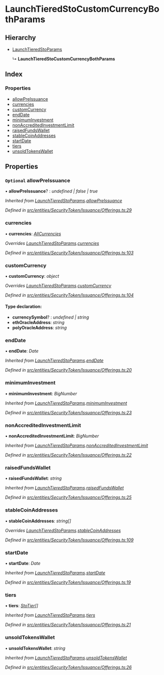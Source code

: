 # LaunchTieredStoCustomCurrencyBothParams

## Hierarchy

* [LaunchTieredStoParams](_entities_securitytoken_issuance_offerings_.launchtieredstoparams.md)

  ↳ **LaunchTieredStoCustomCurrencyBothParams**

## Index

### Properties

* [allowPreIssuance](_entities_securitytoken_issuance_offerings_.launchtieredstocustomcurrencybothparams.md#optional-allowpreissuance)
* [currencies](_entities_securitytoken_issuance_offerings_.launchtieredstocustomcurrencybothparams.md#currencies)
* [customCurrency](_entities_securitytoken_issuance_offerings_.launchtieredstocustomcurrencybothparams.md#customcurrency)
* [endDate](_entities_securitytoken_issuance_offerings_.launchtieredstocustomcurrencybothparams.md#enddate)
* [minimumInvestment](_entities_securitytoken_issuance_offerings_.launchtieredstocustomcurrencybothparams.md#minimuminvestment)
* [nonAccreditedInvestmentLimit](_entities_securitytoken_issuance_offerings_.launchtieredstocustomcurrencybothparams.md#nonaccreditedinvestmentlimit)
* [raisedFundsWallet](_entities_securitytoken_issuance_offerings_.launchtieredstocustomcurrencybothparams.md#raisedfundswallet)
* [stableCoinAddresses](_entities_securitytoken_issuance_offerings_.launchtieredstocustomcurrencybothparams.md#stablecoinaddresses)
* [startDate](_entities_securitytoken_issuance_offerings_.launchtieredstocustomcurrencybothparams.md#startdate)
* [tiers](_entities_securitytoken_issuance_offerings_.launchtieredstocustomcurrencybothparams.md#tiers)
* [unsoldTokensWallet](_entities_securitytoken_issuance_offerings_.launchtieredstocustomcurrencybothparams.md#unsoldtokenswallet)

## Properties

### `Optional` allowPreIssuance

• **allowPreIssuance**? : _undefined \| false \| true_

_Inherited from_ [_LaunchTieredStoParams_](_entities_securitytoken_issuance_offerings_.launchtieredstoparams.md)_._[_allowPreIssuance_](_entities_securitytoken_issuance_offerings_.launchtieredstoparams.md#optional-allowpreissuance)

_Defined in_ [_src/entities/SecurityToken/Issuance/Offerings.ts:29_](https://github.com/PolymathNetwork/polymath-sdk/blob/550676f/src/entities/SecurityToken/Issuance/Offerings.ts#L29)

### currencies

• **currencies**: [_AllCurrencies_](../external-modules/_entities_securitytoken_issuance_offerings_.md#allcurrencies)

_Overrides_ [_LaunchTieredStoParams_](_entities_securitytoken_issuance_offerings_.launchtieredstoparams.md)_._[_currencies_](_entities_securitytoken_issuance_offerings_.launchtieredstoparams.md#currencies)

_Defined in_ [_src/entities/SecurityToken/Issuance/Offerings.ts:103_](https://github.com/PolymathNetwork/polymath-sdk/blob/550676f/src/entities/SecurityToken/Issuance/Offerings.ts#L103)

### customCurrency

• **customCurrency**: _object_

_Overrides_ [_LaunchTieredStoParams_](_entities_securitytoken_issuance_offerings_.launchtieredstoparams.md)_._[_customCurrency_](_entities_securitytoken_issuance_offerings_.launchtieredstoparams.md#optional-customcurrency)

_Defined in_ [_src/entities/SecurityToken/Issuance/Offerings.ts:104_](https://github.com/PolymathNetwork/polymath-sdk/blob/550676f/src/entities/SecurityToken/Issuance/Offerings.ts#L104)

#### Type declaration:

* **currencySymbol**? : _undefined \| string_
* **ethOracleAddress**: _string_
* **polyOracleAddress**: _string_

### endDate

• **endDate**: _Date_

_Inherited from_ [_LaunchTieredStoParams_](_entities_securitytoken_issuance_offerings_.launchtieredstoparams.md)_._[_endDate_](_entities_securitytoken_issuance_offerings_.launchtieredstoparams.md#enddate)

_Defined in_ [_src/entities/SecurityToken/Issuance/Offerings.ts:20_](https://github.com/PolymathNetwork/polymath-sdk/blob/550676f/src/entities/SecurityToken/Issuance/Offerings.ts#L20)

### minimumInvestment

• **minimumInvestment**: _BigNumber_

_Inherited from_ [_LaunchTieredStoParams_](_entities_securitytoken_issuance_offerings_.launchtieredstoparams.md)_._[_minimumInvestment_](_entities_securitytoken_issuance_offerings_.launchtieredstoparams.md#minimuminvestment)

_Defined in_ [_src/entities/SecurityToken/Issuance/Offerings.ts:23_](https://github.com/PolymathNetwork/polymath-sdk/blob/550676f/src/entities/SecurityToken/Issuance/Offerings.ts#L23)

### nonAccreditedInvestmentLimit

• **nonAccreditedInvestmentLimit**: _BigNumber_

_Inherited from_ [_LaunchTieredStoParams_](_entities_securitytoken_issuance_offerings_.launchtieredstoparams.md)_._[_nonAccreditedInvestmentLimit_](_entities_securitytoken_issuance_offerings_.launchtieredstoparams.md#nonaccreditedinvestmentlimit)

_Defined in_ [_src/entities/SecurityToken/Issuance/Offerings.ts:22_](https://github.com/PolymathNetwork/polymath-sdk/blob/550676f/src/entities/SecurityToken/Issuance/Offerings.ts#L22)

### raisedFundsWallet

• **raisedFundsWallet**: _string_

_Inherited from_ [_LaunchTieredStoParams_](_entities_securitytoken_issuance_offerings_.launchtieredstoparams.md)_._[_raisedFundsWallet_](_entities_securitytoken_issuance_offerings_.launchtieredstoparams.md#raisedfundswallet)

_Defined in_ [_src/entities/SecurityToken/Issuance/Offerings.ts:25_](https://github.com/PolymathNetwork/polymath-sdk/blob/550676f/src/entities/SecurityToken/Issuance/Offerings.ts#L25)

### stableCoinAddresses

• **stableCoinAddresses**: _string\[\]_

_Overrides_ [_LaunchTieredStoParams_](_entities_securitytoken_issuance_offerings_.launchtieredstoparams.md)_._[_stableCoinAddresses_](_entities_securitytoken_issuance_offerings_.launchtieredstoparams.md#optional-stablecoinaddresses)

_Defined in_ [_src/entities/SecurityToken/Issuance/Offerings.ts:109_](https://github.com/PolymathNetwork/polymath-sdk/blob/550676f/src/entities/SecurityToken/Issuance/Offerings.ts#L109)

### startDate

• **startDate**: _Date_

_Inherited from_ [_LaunchTieredStoParams_](_entities_securitytoken_issuance_offerings_.launchtieredstoparams.md)_._[_startDate_](_entities_securitytoken_issuance_offerings_.launchtieredstoparams.md#startdate)

_Defined in_ [_src/entities/SecurityToken/Issuance/Offerings.ts:19_](https://github.com/PolymathNetwork/polymath-sdk/blob/550676f/src/entities/SecurityToken/Issuance/Offerings.ts#L19)

### tiers

• **tiers**: [_StoTier_](_types_index_.stotier.md)_\[\]_

_Inherited from_ [_LaunchTieredStoParams_](_entities_securitytoken_issuance_offerings_.launchtieredstoparams.md)_._[_tiers_](_entities_securitytoken_issuance_offerings_.launchtieredstoparams.md#tiers)

_Defined in_ [_src/entities/SecurityToken/Issuance/Offerings.ts:21_](https://github.com/PolymathNetwork/polymath-sdk/blob/550676f/src/entities/SecurityToken/Issuance/Offerings.ts#L21)

### unsoldTokensWallet

• **unsoldTokensWallet**: _string_

_Inherited from_ [_LaunchTieredStoParams_](_entities_securitytoken_issuance_offerings_.launchtieredstoparams.md)_._[_unsoldTokensWallet_](_entities_securitytoken_issuance_offerings_.launchtieredstoparams.md#unsoldtokenswallet)

_Defined in_ [_src/entities/SecurityToken/Issuance/Offerings.ts:26_](https://github.com/PolymathNetwork/polymath-sdk/blob/550676f/src/entities/SecurityToken/Issuance/Offerings.ts#L26)

